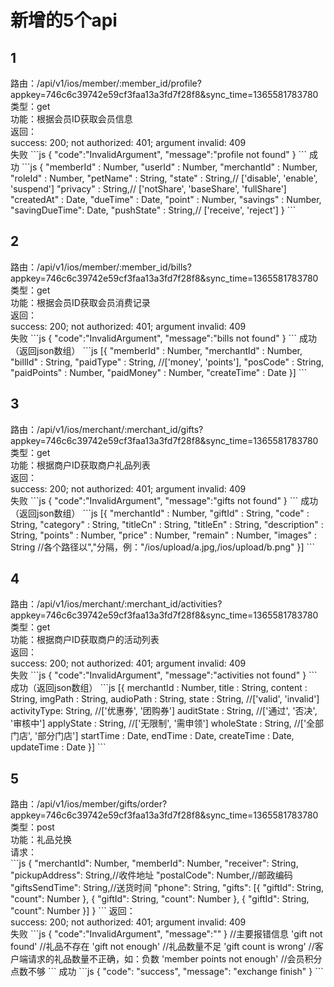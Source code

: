 <h1>新增的5个api</h1>
<h2>1</h2>
路由：/api/v1/ios/member/:member_id/profile?appkey=746c6c39742e59cf3faa13a3fd7f28f8&sync_time=1365581783780 <br>
类型：get  <br/>
功能：根据会员ID获取会员信息  <br>
返回：<br/>
success: 200; not authorized: 401; argument invalid: 409  <br>
失败
```js
{
  "code":"InvalidArgument",
  "message":"profile not found"
}
```
成功
```js
{
  "memberId"     : Number,
  "userId"       : Number,
  "merchantId"   : Number,
  "roleId"       : Number,
  "petName"      : String,
  "state"        : String,// ['disable', 'enable', 'suspend']
  "privacy"      : String,// ['notShare', 'baseShare', 'fullShare']
  "createdAt"    : Date,
  "dueTime"      : Date,
  "point"        : Number,
  "savings"      : Number,
  "savingDueTime": Date,
  "pushState"    : String,// ['receive', 'reject']
}
```
<h2>2</h2>
路由：/api/v1/ios/member/:member_id/bills?appkey=746c6c39742e59cf3faa13a3fd7f28f8&sync_time=1365581783780 <br>
类型：get  <br/>
功能：根据会员ID获取会员消费记录  <br/>
返回：  <br/>
success: 200; not authorized: 401; argument invalid: 409  <br/>
失败
```js
{
  "code":"InvalidArgument",
  "message":"bills not found"
}
```
成功（返回json数组）
```js
[{
  "memberId"   : Number,
  "merchantId" : Number,
  "billId"     : String,
  "paidType"   : String, //['money', 'points'],
  "posCode"    : String,
  "paidPoints" : Number,
  "paidMoney"  : Number,
  "createTime" : Date
}]
```
<h2>3</h2>
路由：/api/v1/ios/merchant/:merchant_id/gifts?appkey=746c6c39742e59cf3faa13a3fd7f28f8&sync_time=1365581783780 <br/>
类型：get  <br/>
功能：根据商户ID获取商户礼品列表  <br/>
返回：  <br/>
success: 200; not authorized: 401; argument invalid: 409  <br>
失败
```js
{
  "code":"InvalidArgument",
  "message":"gifts not found"
}
```
成功（返回json数组）
```js
[{
  "merchantId"  : Number,
  "giftId"      : String,
  "code"        : String,
  "category"    : String,
  "titleCn"     : String,
  "titleEn"     : String,
  "description" : String,
  "points"      : Number,
  "price"       : Number,
  "remain"      : Number,
  "images"      : String  //各个路径以","分隔，例："/ios/upload/a.jpg,/ios/upload/b.png"
}]
```
<h2>4</h2>
路由：/api/v1/ios/merchant/:merchant_id/activities?appkey=746c6c39742e59cf3faa13a3fd7f28f8&sync_time=1365581783780 <br>
类型：get  <br/>
功能：根据商户ID获取商户的活动列表  <br/>
返回：  <br/>
success: 200; not authorized: 401; argument invalid: 409  <br/>
失败
```js
{
  "code":"InvalidArgument",
  "message":"activities not found"
}
```
成功（返回json数组）
```js
[{
  merchantId  : Number,
  title       : String,
  content     : String,
  imgPath     : String,
  audioPath   : String,
  state       : String, //['valid', 'invalid']
  activityType: String, //['优惠券', '团购券']
  auditState  : String, //['通过', '否决', '审核中']
  applyState  : String, //['无限制', '需申领']
  wholeState  : String, //['全部门店', '部分门店']
  startTime   : Date,
  endTime     : Date,
  createTime  : Date,
  updateTime  : Date
}]
```
<h2>5</h2>
路由：/api/v1/ios/member/gifts/order?appkey=746c6c39742e59cf3faa13a3fd7f28f8&sync_time=1365581783780 <br>
类型：post  <br/>
功能：礼品兑换  <br/>
请求：  <br/>
```js
{
  "merchantId": Number,
  "memberId": Number,
  "receiver": String,
  "pickupAddress": String,//收件地址
  "postalCode": Number,//邮政编码
  "giftsSendTime": String,//送货时间
  "phone": String,
  "gifts": [{
    "giftId": String,
    "count": Number
  }, {
    "giftId": String,
    "count": Number
  }, {
    "giftId": String,
    "count": Number
  }]
}
```
返回：  <br/>
success: 200; not authorized: 401; argument invalid: 409  <br>
失败
```js
{
  "code":"InvalidArgument",
  "message":""
}
//主要报错信息
'gift not found'    //礼品不存在
'gift not enough'   //礼品数量不足
'gift count is wrong'  //客户端请求的礼品数量不正确，如：负数
'member points not enough'    //会员积分点数不够
```
成功
```js
{
  "code": "success",
  "message": "exchange finish"
}
```
